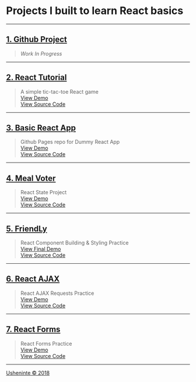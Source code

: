 # Projects I built to learn React basics

- - -

## [1. Github Project](#)

> _Work In Progress_     

- - -

## [2. React Tutorial](https://usheninte.github.io/tic-tac-toe/)

> A simple tic-tac-toe React game     
> [View Demo](https://usheninte.github.io/tic-tac-toe/)     
> [View Source Code](https://github.com/Usheninte/tic-tac-toe/tree/master)     

- - -

## [3. Basic React App](https://usheninte.github.io/dummy-react/)

> Github Pages repo for Dummy React App      
> [View Demo](https://usheninte.github.io/dummy-react/)     
> [View Source Code](https://github.com/Usheninte/dummy-react/tree/master)     

- - -

## [4. Meal Voter](https://usheninte.github.io/meal-voter/index.html)

> React State Project     
> [View Demo](https://usheninte.github.io/meal-voter/index.html)     
> [View Source Code](https://github.com/Usheninte/meal-voter)     

- - -

## [5. FriendLy](https://usheninte.github.io/FriendLy/index4.html)

> React Component Building & Styling Practice      
> [View Final Demo](https://usheninte.github.io/FriendLy/index4.html)     
> [View Source Code](https://github.com/Usheninte/FriendLy)     

- - -

## [6. React AJAX](https://usheninte.github.io/react-ajax/fetch.html)

> React AJAX Requests Practice     
> [View Demo](https://usheninte.github.io/react-ajax/fetch.html)     
> [View Source Code](https://github.com/Usheninte/react-ajax)     

- - -

## [7. React Forms](https://usheninte.github.io/react-forms/form.html )

> React Forms Practice     
> [View Demo](https://usheninte.github.io/react-forms/form.html )     
> [View Source Code](https://github.com/Usheninte/react-forms)     

- - -

[Usheninte &copy; 2018](http://about.me/usheninte)